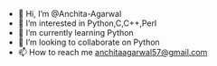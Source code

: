 - 👋 Hi, I’m @Anchita-Agarwal
- 👀 I’m interested in Python,C,C++,Perl
- 🌱 I’m currently learning Python
- 💞️ I’m looking to collaborate on Python
- 📫 How to reach me anchitaagarwal57@gmail.com

<!---
Anchita-Agarwal/Anchita-Agarwal is a ✨ special ✨ repository because its `README.md` (this file) appears on your GitHub profile.
You can click the Preview link to take a look at your changes.
--->
